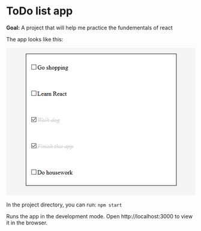 # ToDo list app

**Goal:** A project that will help me practice the fundementals of react

The app looks like this:

![ToDo app](./example.png)

In the project directory, you can run:
`npm start`

Runs the app in the development mode.
Open http://localhost:3000 to view it in the browser.
